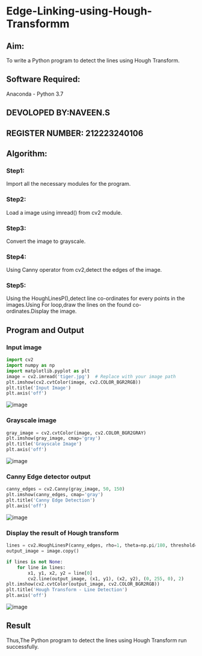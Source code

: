 # Edge-Linking-using-Hough-Transformm
## Aim:
To write a Python program to detect the lines using Hough Transform.

## Software Required:
Anaconda - Python 3.7
## DEVOLOPED BY:NAVEEN.S
## REGISTER NUMBER: 212223240106
## Algorithm:
### Step1:
Import all the necessary modules for the program.

### Step2:

Load a image using imread() from cv2 module.
### Step3:

Convert the image to grayscale.
### Step4:
Using Canny operator from cv2,detect the edges of the image.

### Step5:
Using the HoughLinesP(),detect line co-ordinates for every points in the images.Using For loop,draw the lines on the found co-ordinates.Display the image.

## Program and Output
### Input image 
```python
import cv2
import numpy as np
import matplotlib.pyplot as plt
image = cv2.imread('tiger.jpg')  # Replace with your image path
plt.imshow(cv2.cvtColor(image, cv2.COLOR_BGR2RGB))
plt.title('Input Image')
plt.axis('off')
```
![image](https://github.com/user-attachments/assets/0d494362-b947-4913-8065-32cc3200c42a)

### Grayscale image
```python
gray_image = cv2.cvtColor(image, cv2.COLOR_BGR2GRAY)
plt.imshow(gray_image, cmap='gray')
plt.title('Grayscale Image')
plt.axis('off')
```
![image](https://github.com/user-attachments/assets/c4c9a2a9-28e0-4fae-8214-8a4b0c366d88)

### Canny Edge detector output
```python
canny_edges = cv2.Canny(gray_image, 50, 150)
plt.imshow(canny_edges, cmap='gray')
plt.title('Canny Edge Detection')
plt.axis('off')
```
![image](https://github.com/user-attachments/assets/ea441d27-13b5-4556-8fb4-90d88dad6751)

### Display the result of Hough transform
```python
lines = cv2.HoughLinesP(canny_edges, rho=1, theta=np.pi/180, threshold=100, minLineLength=100, maxLineGap=100)
output_image = image.copy()

if lines is not None:
    for line in lines:
        x1, y1, x2, y2 = line[0]
        cv2.line(output_image, (x1, y1), (x2, y2), (0, 255, 0), 2)
plt.imshow(cv2.cvtColor(output_image, cv2.COLOR_BGR2RGB))
plt.title('Hough Transform - Line Detection')
plt.axis('off')
```
![image](https://github.com/user-attachments/assets/59d26d04-f1db-470a-8016-4456a8dffa16)

## Result
Thus,The Python program to detect the lines using Hough Transform run successfully.
